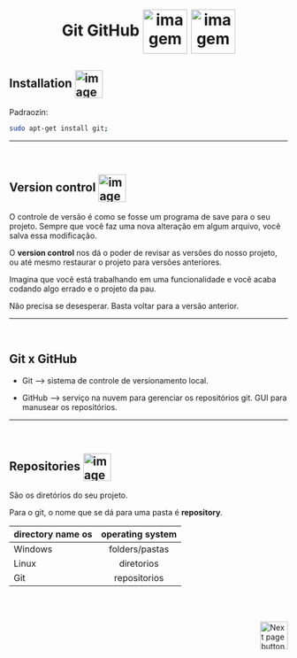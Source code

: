 <h1 align="center">
    Git GitHub
    <img src="https://cdn.icon-icons.com/icons2/2107/PNG/512/file_type_git_icon_130581.png" alt="imagem com dois arquivos representando uma cópia de arquivos" width="80px" align="center">
    <img src="https://cdn-icons-png.flaticon.com/512/733/733553.png" alt="imagem com dois arquivos representando uma cópia de arquivos" width="80px" align="center">
</h1>

## Installation <img src="https://cdn.icon-icons.com/icons2/1508/PNG/512/systemsoftwareinstall_104153.png" alt="imagem" width="50px" align="center">

Padraozin:

```bash
sudo apt-get install git;
```
<hr>
<br>

## Version control <img src="https://cdn-icons-png.flaticon.com/512/5815/5815495.png" alt="imagem" width="50px" align="center">

O controle de versão é como se fosse um programa de save para o seu projeto. Sempre que você faz uma nova alteração em algum arquivo, você salva essa modificação.

O **version control** nos dá o poder de revisar as versões do nosso projeto, ou até mesmo restaurar o projeto para versões anteriores.

Imagina que você está trabalhando em uma funcionalidade e você acaba codando algo errado e o projeto da pau.

Não precisa se desesperar. Basta voltar para a versão anterior.

<hr>
<br>

## Git x GitHub


- Git --> sistema de controle de versionamento local.

- GitHub --> serviço na nuvem para gerenciar os repositórios git. GUI para manusear os repositórios.

<hr>
<br>

## Repositories  <img src="https://cdn.icon-icons.com/icons2/1379/PNG/512/folderredgit_92905.png" alt="imagem" width="50px" align="center">

São os diretórios do seu projeto.

Para o git, o nome que se dá para uma pasta é **repository**.

| directory name os | operating system |
| :---              |     :---:        |
| Windows           | folders/pastas   |
| Linux             | diretorios       |
| Git               | repositorios     |



<br>
<br>

<!-- Botão para próxima página -->
<a href="https://github.com/lGabrielDev/05.git_gitHub/blob/master/2.commands/0.SSH_key.md"><img src="https://cdn-icons-png.flaticon.com/512/8175/8175884.png" alt="Next page button" width="50px" align="right"></a>


